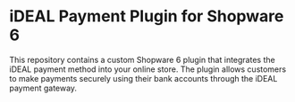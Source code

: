 # iDEAL Payment Plugin for Shopware 6

This repository contains a custom Shopware 6 plugin that integrates the iDEAL payment method into your online store. The plugin allows customers to make payments securely using their bank accounts through the iDEAL payment gateway.
